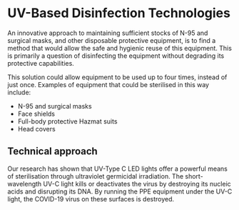 # UV-Based Disinfection Technologies 

An innovative approach to maintaining sufficient stocks of N-95 and surgical masks, and other disposable protective equipment, is to find a method that would allow the safe and hygienic reuse of this equipment. This is primarily a question of disinfecting the equipment without degrading its protective capabilities.

This solution could allow equipment to be used up to four times, instead of just once. Examples of equipment that could be sterilised in this way include:

* N-95 and surgical masks
* Face shields
* Full-body protective Hazmat suits
* Head covers

Technical approach
---------------------

Our research has shown that UV-Type C LED lights offer a powerful means of sterilisation through ultraviolet germicidal irradiation. The short-wavelength UV-C light kills or deactivates the virus by destroying its nucleic acids and disrupting its DNA. By running the PPE equipment under the UV-C light, the COVID-19 virus on these surfaces is destroyed.
